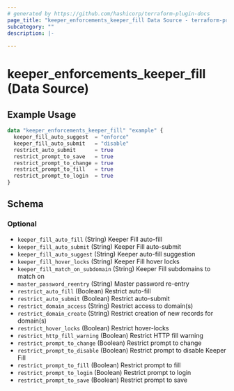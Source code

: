 ```yaml
---
# generated by https://github.com/hashicorp/terraform-plugin-docs
page_title: "keeper_enforcements_keeper_fill Data Source - terraform-provider-keeper"
subcategory: ""
description: |-
  
---
```


# keeper_enforcements_keeper_fill (Data Source)



## Example Usage

```terraform
data "keeper_enforcements_keeper_fill" "example" {
  keeper_fill_auto_suggest  = "enforce"
  keeper_fill_auto_submit   = "disable"
  restrict_auto_submit      = true
  restrict_prompt_to_save   = true
  restrict_prompt_to_change = true
  restrict_prompt_to_fill   = true
  restrict_prompt_to_login  = true
}
```

<!-- schema generated by tfplugindocs -->
## Schema

### Optional

- `keeper_fill_auto_fill` (String) Keeper Fill auto-fill
- `keeper_fill_auto_submit` (String) Keeper Fill auto-submit
- `keeper_fill_auto_suggest` (String) Keeper auto-fill suggestion
- `keeper_fill_hover_locks` (String) Keeper Fill hover locks
- `keeper_fill_match_on_subdomain` (String) Keeper Fill subdomains to match on
- `master_password_reentry` (String) Master password re-entry
- `restrict_auto_fill` (Boolean) Restrict auto-fill
- `restrict_auto_submit` (Boolean) Restrict auto-submit
- `restrict_domain_access` (String) Restrict access to domain(s)
- `restrict_domain_create` (String) Restrict creation of new records for domain(s)
- `restrict_hover_locks` (Boolean) Restrict hover-locks
- `restrict_http_fill_warning` (Boolean) Restrict HTTP fill warning
- `restrict_prompt_to_change` (Boolean) Restrict prompt to change
- `restrict_prompt_to_disable` (Boolean) Restrict prompt to disable Keeper Fill
- `restrict_prompt_to_fill` (Boolean) Restrict prompt to fill
- `restrict_prompt_to_login` (Boolean) Restrict prompt to login
- `restrict_prompt_to_save` (Boolean) Restrict prompt to save
